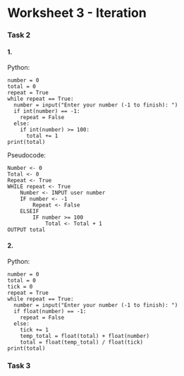 # Worksheet 3 - Iteration

### Task 2
#### 1.
Python:
<br>
```{python}
number = 0
total = 0
repeat = True
while repeat == True:
  number = input("Enter your number (-1 to finish): ")
  if int(number) == -1:
    repeat = False
  else:
    if int(number) >= 100:
      total += 1
print(total)
```

Pseudocode:
<br>
```
Number <- 0
Total <- 0
Repeat <- True
WHILE repeat <- True
	Number <- INPUT user number
	IF number <- -1
		Repeat <- False
	ELSEIF
		IF number >= 100
			Total <- Total + 1
OUTPUT total
```
#### 2.
Python:
<br>
```{python}
number = 0
total = 0
tick = 0
repeat = True
while repeat == True:
  number = input("Enter your number (-1 to finish): ")
  if float(number) == -1:
    repeat = False
  else:
    tick += 1
    temp_total = float(total) + float(number)
    total = float(temp_total) / float(tick)
print(total)
```
### Task 3

